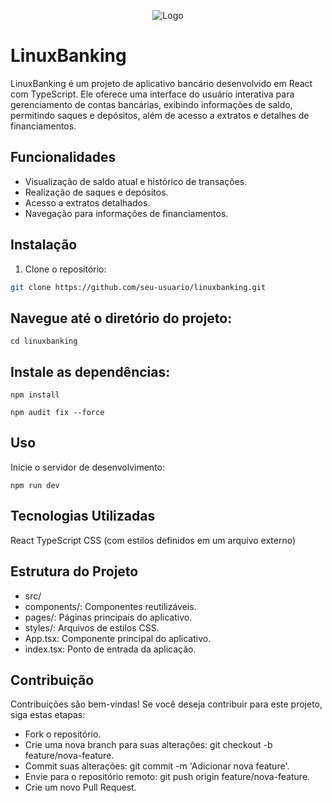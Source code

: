 <p align="center">
  <img src="https://i.imgur.com/ZDYkCIM.png" alt="Logo">
</p>


# LinuxBanking

LinuxBanking é um projeto de aplicativo bancário desenvolvido em React com TypeScript. Ele oferece uma interface do usuário interativa para gerenciamento de contas bancárias, exibindo informações de saldo, permitindo saques e depósitos, além de acesso a extratos e detalhes de financiamentos.

## Funcionalidades

- Visualização de saldo atual e histórico de transações.
- Realização de saques e depósitos.
- Acesso a extratos detalhados.
- Navegação para informações de financiamentos.

## Instalação

1. Clone o repositório:

```sh
git clone https://github.com/seu-usuario/linuxbanking.git
``` 

## Navegue até o diretório do projeto:
```
cd linuxbanking
```
## Instale as dependências:

```shell
npm install
```

```
npm audit fix --force
```
## Uso

Inicie o servidor de desenvolvimento:

```shell
npm run dev 
```
## Tecnologias Utilizadas


 React
TypeScript
CSS (com estilos definidos em um arquivo externo)

## Estrutura do Projeto

   * src/
   * components/: Componentes reutilizáveis.
  *    pages/: Páginas principais do aplicativo.
*  styles/: Arquivos de estilos CSS.
*    App.tsx: Componente principal  do aplicativo.
* index.tsx: Ponto de entrada da aplicação.

## Contribuição

Contribuições são bem-vindas! Se você deseja contribuir para este projeto, siga estas etapas:

* Fork o repositório.
*  Crie uma nova branch para suas alterações: git checkout -b feature/nova-feature.
*    Commit suas alterações: git  commit -m 'Adicionar nova feature'.
*    Envie para o repositório remoto: git push origin feature/nova-feature.
*    Crie um novo Pull Request.

